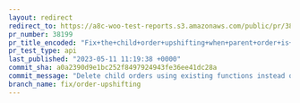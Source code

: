 ```yaml
---
layout: redirect
redirect_to: https://a8c-woo-test-reports.s3.amazonaws.com/public/pr/38199/api/index.html
pr_number: 38199
pr_title_encoded: "Fix+the+child+order+upshifting+when+parent+order+is+deleted"
pr_test_type: api
last_published: "2023-05-11 11:19:38 +0000"
commit_sha: a0a2390d9e1bc252f8497924943fe36ee41dc28a
commit_message: "Delete child orders using existing functions instead of direct db acc…"
branch_name: fix/order-upshifting
---
```

